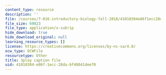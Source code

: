 ```yaml
---
content_type: resource
description: ''
file: /courses/7-016-introductory-biology-fall-2018/41010304e86f1ecc28dabf48041dee70_QTdJiG7mV40.srt
file_size: 69823
file_type: application/x-subrip
hide_download: true
hide_download_original: null
learning_resource_types: []
license: https://creativecommons.org/licenses/by-nc-sa/4.0/
ocw_type: OCWFile
resourcetype: Other
title: 3play caption file
uid: 41010304-e86f-1ecc-28da-bf48041dee70
---
```

